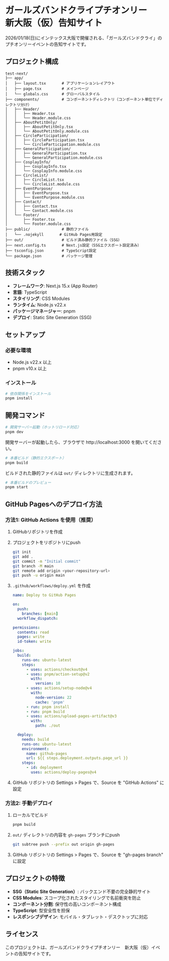 # ガールズバンドクライプチオンリー　新大阪（仮）告知サイト

2026/01/18(日)にインテックス大阪で開催される、「ガールズバンドクライ」のプチオンリーイベントの告知サイトです。

## プロジェクト構成

```
test-next/
├── app/
│   ├── layout.tsx       # アプリケーションレイアウト
│   ├── page.tsx         # メインページ
│   └── globals.css      # グローバルスタイル
├── components/          # コンポーネントディレクトリ（コンポーネント単位でディレクトリ分け）
│   ├── Header/
│   │   ├── Header.tsx
│   │   └── Header.module.css
│   ├── AboutPetitOnly/
│   │   ├── AboutPetitOnly.tsx
│   │   └── AboutPetitOnly.module.css
│   ├── CircleParticipation/
│   │   ├── CircleParticipation.tsx
│   │   └── CircleParticipation.module.css
│   ├── GeneralParticipation/
│   │   ├── GeneralParticipation.tsx
│   │   └── GeneralParticipation.module.css
│   ├── CosplayInfo/
│   │   ├── CosplayInfo.tsx
│   │   └── CosplayInfo.module.css
│   ├── CircleList/
│   │   ├── CircleList.tsx
│   │   └── CircleList.module.css
│   ├── EventPurpose/
│   │   ├── EventPurpose.tsx
│   │   └── EventPurpose.module.css
│   ├── Contact/
│   │   ├── Contact.tsx
│   │   └── Contact.module.css
│   └── Footer/
│       ├── Footer.tsx
│       └── Footer.module.css
├── public/              # 静的ファイル
│   └── .nojekyll       # GitHub Pages用設定
├── out/                 # ビルド済み静的ファイル（SSG）
├── next.config.ts       # Next.js設定（SSGエクスポート設定済み）
├── tsconfig.json        # TypeScript設定
└── package.json         # パッケージ管理
```

## 技術スタック

- **フレームワーク**: Next.js 15.x (App Router)
- **言語**: TypeScript
- **スタイリング**: CSS Modules
- **ランタイム**: Node.js v22.x
- **パッケージマネージャー**: pnpm
- **デプロイ**: Static Site Generation (SSG)

## セットアップ

### 必要な環境

- Node.js v22.x 以上
- pnpm v10.x 以上

### インストール

```bash
# 依存関係をインストール
pnpm install
```

## 開発コマンド

```bash
# 開発サーバー起動（ホットリロード対応）
pnpm dev
```

開発サーバーが起動したら、ブラウザで http://localhost:3000 を開いてください。

```bash
# 本番ビルド（静的エクスポート）
pnpm build
```

ビルドされた静的ファイルは `out/` ディレクトリに生成されます。

```bash
# 本番ビルドのプレビュー
pnpm start
```

## GitHub Pagesへのデプロイ方法

### 方法1: GitHub Actions を使用（推奨）

1. GitHubリポジトリを作成

2. プロジェクトをリポジトリにpush
   ```bash
   git init
   git add .
   git commit -m "Initial commit"
   git branch -M main
   git remote add origin <your-repository-url>
   git push -u origin main
   ```

3. `.github/workflows/deploy.yml` を作成
   ```yaml
   name: Deploy to GitHub Pages

   on:
     push:
       branches: [main]
     workflow_dispatch:

   permissions:
     contents: read
     pages: write
     id-token: write

   jobs:
     build:
       runs-on: ubuntu-latest
       steps:
         - uses: actions/checkout@v4
         - uses: pnpm/action-setup@v2
           with:
             version: 10
         - uses: actions/setup-node@v4
           with:
             node-version: 22
             cache: 'pnpm'
         - run: pnpm install
         - run: pnpm build
         - uses: actions/upload-pages-artifact@v3
           with:
             path: ./out

     deploy:
       needs: build
       runs-on: ubuntu-latest
       environment:
         name: github-pages
         url: ${{ steps.deployment.outputs.page_url }}
       steps:
         - id: deployment
           uses: actions/deploy-pages@v4
   ```

4. GitHub リポジトリの Settings > Pages で、Source を "GitHub Actions" に設定

### 方法2: 手動デプロイ

1. ローカルでビルド
   ```bash
   pnpm build
   ```

2. `out/` ディレクトリの内容を `gh-pages` ブランチにpush
   ```bash
   git subtree push --prefix out origin gh-pages
   ```

3. GitHub リポジトリの Settings > Pages で、Source を "gh-pages branch" に設定

## プロジェクトの特徴

- **SSG（Static Site Generation）**: バックエンド不要の完全静的サイト
- **CSS Modules**: スコープ化されたスタイリングで名前衝突を防止
- **コンポーネント分割**: 保守性の高いコンポーネント構成
- **TypeScript**: 型安全性を担保
- **レスポンシブデザイン**: モバイル・タブレット・デスクトップに対応

## ライセンス

このプロジェクトは、ガールズバンドクライプチオンリー　新大阪（仮）イベントの告知サイトです。
